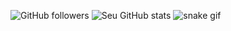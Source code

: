 ![GitHub followers](https://img.shields.io/github/followers/seuusuario?style=social)
![Seu GitHub stats](https://github-readme-stats.vercel.app/api?username=seuusuario&show_icons=true)
![snake gif](https://github.com/seuusuario/seuusuario/blob/output/github-contribution-grid-snake.svg)

